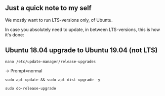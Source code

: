 ## Just a quick note to my self 

We mostly want to run LTS-versions only, of Ubuntu. 

In case you absolutely need to update, in between LTS-versions, this is how it's done: 


## Ubuntu 18.04 upgrade to Ubuntu 19.04 (not LTS)


`nano /etc/update-manager/release-upgrades`

-> Prompt=normal 

`sudo apt update && sudo apt dist-upgrade -y`

`sudo do-release-upgrade`
